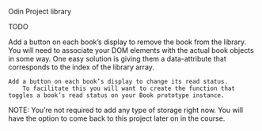 Odin Project library

TODO

Add a button on each book’s display to remove the book from the library.
        You will need to associate your DOM elements with the actual book objects in some way. One easy solution is giving them a data-attribute that corresponds to the index of the library array.
        
        
    Add a button on each book’s display to change its read status.
        To facilitate this you will want to create the function that toggles a book’s read status on your Book prototype instance.
        

NOTE: You’re not required to add any type of storage right now. You will have the option to come back to this project later on in the course.
